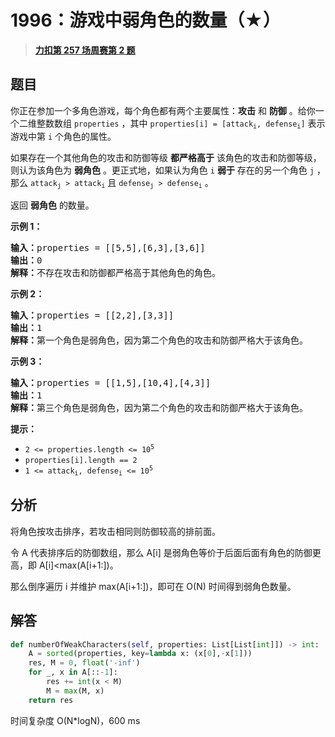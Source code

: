 # 1996：游戏中弱角色的数量（★）


> <u>**[力扣第 257 场周赛第 2 题](https://leetcode.cn/problems/the-number-of-weak-characters-in-the-game/)**</u>

## 题目

<p>你正在参加一个多角色游戏，每个角色都有两个主要属性：<strong>攻击</strong> 和 <strong>防御</strong> 。给你一个二维整数数组 <code>properties</code> ，其中 <code>properties[i] = [attack<sub>i</sub>, defense<sub>i</sub>]</code> 表示游戏中第 <code>i</code> 个角色的属性。</p>

<p>如果存在一个其他角色的攻击和防御等级 <strong>都严格高于</strong> 该角色的攻击和防御等级，则认为该角色为 <strong>弱角色</strong> 。更正式地，如果认为角色 <code>i</code> <strong>弱于</strong> 存在的另一个角色 <code>j</code> ，那么 <code>attack<sub>j</sub> &gt; attack<sub>i</sub></code> 且 <code>defense<sub>j</sub> &gt; defense<sub>i</sub></code> 。</p>

<p>返回 <strong>弱角色</strong> 的数量。</p>



<p><strong>示例 1：</strong></p>

<pre>
<strong>输入：</strong>properties = [[5,5],[6,3],[3,6]]
<strong>输出：</strong>0
<strong>解释：</strong>不存在攻击和防御都严格高于其他角色的角色。
</pre>

<p><strong>示例 2：</strong></p>

<pre>
<strong>输入：</strong>properties = [[2,2],[3,3]]
<strong>输出：</strong>1
<strong>解释：</strong>第一个角色是弱角色，因为第二个角色的攻击和防御严格大于该角色。
</pre>

<p><strong>示例 3：</strong></p>

<pre>
<strong>输入：</strong>properties = [[1,5],[10,4],[4,3]]
<strong>输出：</strong>1
<strong>解释：</strong>第三个角色是弱角色，因为第二个角色的攻击和防御严格大于该角色。
</pre>



<p><strong>提示：</strong></p>

<ul>
<li><code>2 &lt;= properties.length &lt;= 10<sup>5</sup></code></li>
<li><code>properties[i].length == 2</code></li>
<li><code>1 &lt;= attack<sub>i</sub>, defense<sub>i</sub> &lt;= 10<sup>5</sup></code></li>
</ul>


## 分析

将角色按攻击排序，若攻击相同则防御较高的排前面。

令 A 代表排序后的防御数组，那么 A[i] 是弱角色等价于后面后面有角色的防御更高，即 A[i]<max(A[i+1:])。

那么倒序遍历 i 并维护 max(A[i+1:])，即可在 O(N) 时间得到弱角色数量。

## 解答

```python
def numberOfWeakCharacters(self, properties: List[List[int]]) -> int:
    A = sorted(properties, key=lambda x: (x[0],-x[1]))
    res, M = 0, float('-inf')
    for _, x in A[::-1]:
        res += int(x < M)
        M = max(M, x)
    return res
```
时间复杂度 O(N*logN)，600 ms

